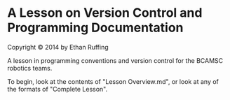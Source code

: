 A Lesson on Version Control and Programming Documentation
=========================================================
Copyright &copy; 2014 by Ethan Ruffing

A lesson in programming conventions and version control for the BCAMSC robotics
teams.

To begin, look at the contents of "Lesson Overview.md", or look at any of the
formats of "Complete Lesson".

